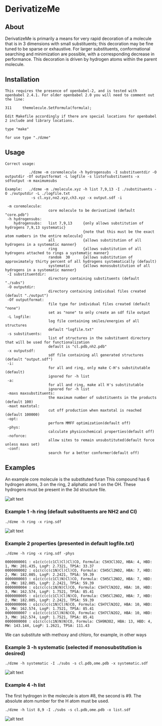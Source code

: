 # DerivatizeMe

## About

DerivatizeMe is primarily a means for very rapid decoration of a molecule that is in 3 dimensions with small substituents; this decoration may be fine tuned to be sparse or exhaustive.
For larger substituents, conformational searching and minimization are possible, with a corresponding decrease in performance. This decoration is driven by hydrogen atoms within the parent molecule.

## Installation

```
This requires the presence of openbabel-2, and is tested with openbabel 2.4.1. For older openbabel 2.0 you will need to comment out the line:

311     themolecule.SetFormula(formula);

Edit Makefile accordingly if there are special locations for openbabel 2 include and library locations.

type "make"

for use type "./dzme"
```


## Usage

```
Correct usage:

           ./dzme -m coremolecule -h hydrogensubs -I substituentdir -O outputdir -Of outputformat -L logfile -s listofsubstituents -x sdfoutput -m maximumsubs

Example:   ./dzme -m ./molecule.xyz -h list 7,9,13 -I ./substituents -O ./outputdir -L ./logfile.txt
            -s cl.xyz,no2.xyz,ch3.xyz -x output.sdf -i 

 -m coremolecule:
                    core molecule to be derivatized (default "core.pdb")
 -h hydrogensubs:
    hydrogensubs:   list 7,9,13     {only allows substitution of hydrogens 7,9,13 systematic}
                                    {note that this must be the exact atom numbers in the entire molecule}
                    all             {allows substitution of all hydrogens in a systematic manner}
                    ring            {allows substitution of all hydrogens attached to rings a systematic manner}
                    random  30      {allows substitution of approximately thirty percent of all hydrogens systematically (default)
                    systematic      {allows monosubstitution of all hydrogens in a systematic manner}
 -I substituentdir:
                    directory containing substituents (default "./subs")
 -O outputdir:
                    directory containing individual files created (default "./output")
 -Of outputformat:
                    file type for individual files created (default "none")
                    set as "none" to only create an sdf file output
 -L logfile:
                    log file containing smiles/energies of all structures
                    default "logfile.txt"
 -s substituents:
                    list of structures in the substituent directory that will be used for functionalization
                    default is "cl.pdb,nh2.pdb"
 -x outputsdf:
                    sdf file containing all generated structures (default "output.sdf")
 -i:
                    for all and ring, only make C-H's substitutable (default)
                    ignored for -h list
 -a:
                    for all and ring, make all H's substitutable
                    ignored for -h list
 -maxs maxsubstituents:
                    the maximum number of substituents in the products (default 100)
 -maxt maxtotal:
                    cut off production when maxtotal is reached (default 100000)
 -opt:
                    perform MMFF optimization(default off)
 -phys:
                    calculate physicochemical properties(default off)
 -noforce:
                    allow sites to remain unsubstituted(default force unless maxs set)
 -conf:
                    search for a better conformer(default off)
```
## Examples

An example core molecule is the substituted furan This compound has 6 hydrogen atoms, 3 on the ring, 2 aliphatic and 1 on the OH. These hydrogens must be present in the 3d structure file.

![alt text](https://github.com/CMCDD/DerivatizeMe/blob/master/graphics/core.png)

### Example 1 -h ring (default substituents are NH2 and Cl)
```
./dzme -h ring -x ring.sdf
```
![alt text](https://github.com/CMCDD/DerivatizeMe/blob/master/graphics/ring.png)

### Example 2 properties (presented in default logfile.txt)
```
./dzme -h ring -x ring.sdf -phys 
```
```
0000000001 : o1c(c(c(c1Cl)Cl)Cl)CO, Formula: C5H3Cl3O2, HBA: 4, HBD: 1, MW: 201.435, LogP: 2.7321, TPSA: 33.37
0000000002 : o1c(c(c(c1N)Cl)Cl)CO, Formula: C5H5Cl2NO2, HBA: 7, HBD: 2, MW: 182.005, LogP: 2.2421, TPSA: 59.39
0000000003 : o1c(c(c(c1Cl)N)Cl)CO, Formula: C5H5Cl2NO2, HBA: 7, HBD: 2, MW: 182.005, LogP: 2.2421, TPSA: 59.39
0000000004 : o1c(c(c(c1N)N)Cl)CO, Formula: C5H7ClN2O2, HBA: 10, HBD: 3, MW: 162.574, LogP: 1.7521, TPSA: 85.41
0000000005 : o1c(c(c(c1Cl)Cl)N)CO, Formula: C5H5Cl2NO2, HBA: 7, HBD: 2, MW: 182.005, LogP: 2.2421, TPSA: 59.39
0000000006 : o1c(c(c(c1N)Cl)N)CO, Formula: C5H7ClN2O2, HBA: 10, HBD: 3, MW: 162.574, LogP: 1.7521, TPSA: 85.41
0000000007 : o1c(c(c(c1Cl)N)N)CO, Formula: C5H7ClN2O2, HBA: 10, HBD: 3, MW: 162.574, LogP: 1.7521, TPSA: 85.41
0000000008 : o1c(c(c(c1N)N)N)CO, Formula: C5H9N3O2, HBA: 13, HBD: 4, MW: 143.144, LogP: 1.2621, TPSA: 111.43
```
We can substitute with methoxy and chloro, for example, in other ways

### Example 3 -h systematic (selected if monosubstitution is desired)
```
./dzme -h systematic -I ./subs -s cl.pdb,ome.pdb -x systematic.sdf
```
![alt text](https://github.com/CMCDD/DerivatizeMe/blob/master/graphics/systematic.png)

### Example 4 -h list
The first hydrogen in the molecule is atom #8, the second is #9. The absolute atom number for the H atom must be used.
```
./dzme -h list 8,9 -I ./subs -s cl.pdb,ome.pdb -x list.sdf
```
![alt text](https://github.com/CMCDD/DerivatizeMe/blob/master/graphics/list.png)



